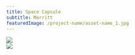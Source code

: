 ```yaml
---
title: Space Capsule
subtitle: Merritt
featuredImage: /project-name/asset-name_1.jpg
---
```


<div class="row">
  <div class="col-6">
    <img src="/project-name/asset-name_2.jpg">
  </div>
  <div class="col-6">
    <img src="/project-name/asset-name_1.jpg">
  </div>
</div>

